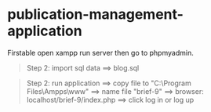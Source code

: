 # publication-management-application

Firstable open xampp run server then go to phpmyadmin.

> Step 2: import sql data 
   ==> blog.sql
 
> Step 2: run application
   ==> copy file to "C:\Program Files\Ampps\www"
   ==> name file "brief-9"
   ==> browser: localhost/brief-9/index.php
   ==> click log in or log up 
   
 


